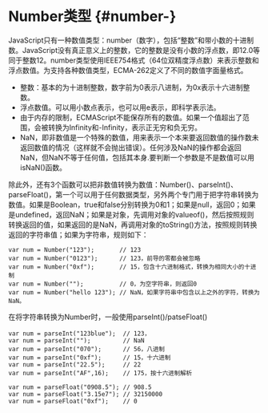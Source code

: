 # Number类型 {#number-}

JavaScript只有一种数值类型：number（数字），包括“整数”和带小数的十进制数。JavaScript没有真正意义上的整数，它的整数是没有小数的浮点数，即12.0等同于整数12。number类型使用IEEE754格式（64位双精度浮点数）来表示整数和浮点数值。为支持各种数值类型，ECMA-262定义了不同的数值字面量格式。

* 整数：基本的为十进制整数，数字前为0表示八进制，为0x表示十六进制整数。
* 浮点数值。可以用小数点表示，也可以用e表示，即科学表示法。
* 由于内存的限制，ECMAScript不能保存所有的数值。如果一个值超出了范围，会被转换为Infinity和-Infinity，表示正无穷和负无穷。
* NaN，即非数值是一个特殊的数值，用来表示一个本来要返回数值的操作数未返回数值的情况（这样就不会抛出错误）。任何涉及NaN的操作都会返回NaN，但NaN不等于任何值，包括其本身.要判断一个参数是不是数值可以用isNaN\(\)函数。

除此外，还有3个函数可以把非数值转换为数值：Number\(\)、parseInt\(\)、parseFloat\(\)，第一个可以用于任何数据类型，另外两个专门用于把字符串转换为数值。如果是Boolean，true和false分别转换为0和1；如果是null，返回0；如果是undefined，返回NaN；如果是对象，先调用对象的valueof\(\)，然后按照规则转换返回的值，如果返回的是NaN，再调用对象的toString\(\)方法，按照规则转换返回的字符串值；如果为字符串，规则如下：

```
var num = Number("123");       // 123
var num = Number("0123");      // 123，前导的零都会被忽略
var num = Number("0xf");       // 15，包含十六进制格式，转换为相同大小的十进制
var num = Number("");          // 0，为空字符串，则返回0
var num = Number("hello 123"); // NaN，如果字符串中包含以上之外的字符，转换为NaN。
```

在将字符串转换为Number时，一般使用parseInt\(\)/patseFloat\(\)

```
var num = parseInt("123blue");  // 123，
var num = parseInt("");         // NaN
var num = parseInt("070");      // 56，八进制
var num = parseInt("0xf");      // 15，十六进制
var num = parseInt("22.5");     // 22
var num = parseInt("AF",16);    // 175，按十六进制解析

var num = parseFloat("0908.5"); // 908.5
var num = parseFloat("3.15e7"); // 32150000
var num = parseFloat("0xf");    // 0
```



